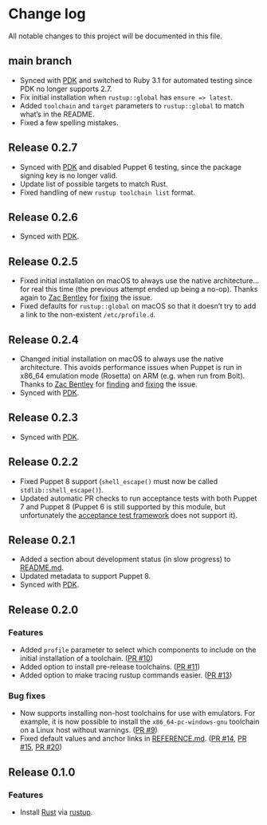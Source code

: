 # Change log

All notable changes to this project will be documented in this file.

## main branch

* Synced with [PDK][] and switched to Ruby 3.1 for automated testing since PDK
  no longer supports 2.7.
* Fix initial installation when `rustup::global` has `ensure => latest`.
* Added `toolchain` and `target` parameters to `rustup::global` to match what’s
  in the README.
* Fixed a few spelling mistakes.

[PDK]: https://www.puppet.com/docs/pdk/latest/pdk.html

## Release 0.2.7

* Synced with [PDK][] and disabled Puppet 6 testing, since the package signing
  key is no longer valid.
* Update list of possible targets to match Rust.
* Fixed handling of new `rustup toolchain list` format.

[PDK]: https://www.puppet.com/docs/pdk/latest/pdk.html

## Release 0.2.6

* Synced with [PDK][].

[PDK]: https://www.puppet.com/docs/pdk/latest/pdk.html

## Release 0.2.5

* Fixed initial installation on macOS to always use the native architecture… for
  real this time (the previous attempt ended up being a no-op). Thanks again to
  [Zac Bentley][@zbentley] for [fixing][#85] the issue.
* Fixed defaults for `rustup::global` on macOS so that it doesn’t try to add a
  link to the non-existent `/etc/profile.d`.

[@zbentley]: https://github.com/zbentley
[#85]: https://github.com/danielparks/puppet-rustup/pull/85

## Release 0.2.4

* Changed initial installation on macOS to always use the native architecture.
  This avoids performance issues when Puppet is run in x86_64 emulation mode
  (Rosetta) on ARM (e.g. when run from Bolt). Thanks to [Zac Bentley][@zbentley]
  for [finding][#80] and [fixing][#81] the issue.
* Synced with [PDK][].

[@zbentley]: https://github.com/zbentley
[#80]: https://github.com/danielparks/puppet-rustup/issues/80
[#81]: https://github.com/danielparks/puppet-rustup/pull/81
[PDK]: https://www.puppet.com/docs/pdk/latest/pdk.html

## Release 0.2.3

* Synced with [PDK][].

[PDK]: https://www.puppet.com/docs/pdk/latest/pdk.html

## Release 0.2.2

* Fixed Puppet 8 support (`shell_escape()` must now be called
  `stdlib::shell_escape()`).
* Updated automatic PR checks to run acceptance tests with both Puppet 7 and
  Puppet 8 (Puppet 6 is still supported by this module, but unfortunately the
  [acceptance test framework][litmus] does not support it).

[litmus]: https://puppetlabs.github.io/litmus/

## Release 0.2.1

* Added a section about development status (in slow progress) to [README.md][].
* Updated metadata to support Puppet 8.
* Synced with [PDK][].

[README.md]: README.md
[PDK]: https://www.puppet.com/docs/pdk/2.x/pdk.html

## Release 0.2.0

### Features

* Added `profile` parameter to select which components to include on the initial
  installation of a toolchain. ([PR #10][])
* Added option to install pre-release toolchains. ([PR #11][])
* Added option to make tracing rustup commands easier. ([PR #13][])

### Bug fixes

* Now supports installing non-host toolchains for use with emulators. For
  example, it is now possible to install the `x86_64-pc-windows-gnu` toolchain
  on a Linux host without warnings. ([PR #9][])
* Fixed default values and anchor links in [REFERENCE.md][].
  ([PR #14][], [PR #15][], [PR #20][])

[REFERENCE.md]: REFERENCE.md
[PR #9]: https://github.com/danielparks/puppet-rustup/pull/9
[PR #10]: https://github.com/danielparks/puppet-rustup/pull/10
[PR #11]: https://github.com/danielparks/puppet-rustup/pull/11
[PR #13]: https://github.com/danielparks/puppet-rustup/pull/13
[PR #14]: https://github.com/danielparks/puppet-rustup/pull/14
[PR #15]: https://github.com/danielparks/puppet-rustup/pull/15
[PR #20]: https://github.com/danielparks/puppet-rustup/pull/20


## Release 0.1.0

### Features

* Install [Rust][] via [rustup][].

[Rust]: https://www.rust-lang.org
[rustup]: https://rustup.rs
